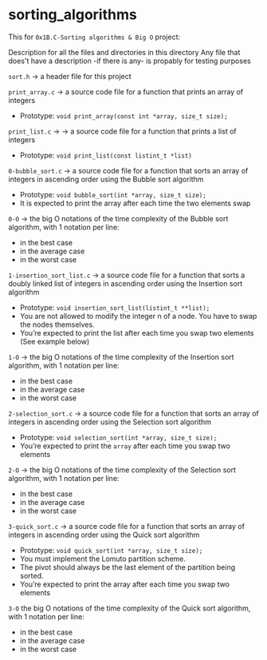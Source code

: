 # sorting_algorithms
This for `0x1B.C-Sorting algorithms & Big O` project:

Description for all the files and directories in this directory
Any file that does't have a description -if there is any- is propably for testing purposes


`sort.h` -> a header file for this project


`print_array.c` -> a source code file for a function that prints an array of integers
- Prototype: `void print_array(const int *array, size_t size);`


`print_list.c` -> -> a source code file for a function that prints a list of integers
- Prototype: `void print_list(const listint_t *list)`


`0-bubble_sort.c` -> a source code file for a function that sorts an array of integers in ascending order using the Bubble sort algorithm
- Prototype: `void bubble_sort(int *array, size_t size);`
- It is expected to print the array after each time the two elements swap

`0-O` -> the big O notations of the time complexity of the Bubble sort algorithm, with 1 notation per line:
- in the best case
- in the average case
- in the worst case


`1-insertion_sort_list.c` -> a source code file for a function that sorts a doubly linked list of integers in ascending order using the Insertion sort algorithm
- Prototype: `void insertion_sort_list(listint_t **list);`
- You are not allowed to modify the integer n of a node. You have to swap the nodes themselves.
- You’re expected to print the list after each time you swap two elements (See example below)

`1-O` -> the big O notations of the time complexity of the Insertion sort algorithm, with 1 notation per line:
- in the best case
- in the average case
- in the worst case


`2-selection_sort.c` -> a source code file for a function that sorts an array of integers in ascending order using the Selection sort algorithm
- Prototype: `void selection_sort(int *array, size_t size);`
- You’re expected to print the `array` after each time you swap two elements

`2-O` -> the big O notations of the time complexity of the Selection sort algorithm, with 1 notation per line:
- in the best case
- in the average case
- in the worst case


`3-quick_sort.c` -> a source code file for a function that sorts an array of integers in ascending order using the Quick sort algorithm
- Prototype: `void quick_sort(int *array, size_t size);`
- You must implement the Lomuto partition scheme.
- The pivot should always be the last element of the partition being sorted.
- You’re expected to print the array after each time you swap two elements

`3-O` the big O notations of the time complexity of the Quick sort algorithm, with 1 notation per line:
- in the best case
- in the average case
- in the worst case

